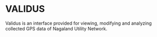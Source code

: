 VALIDUS
=======

Validus is an interface provided for viewing, modifying and analyzing collected GPS data of Nagaland Utility Network. 
